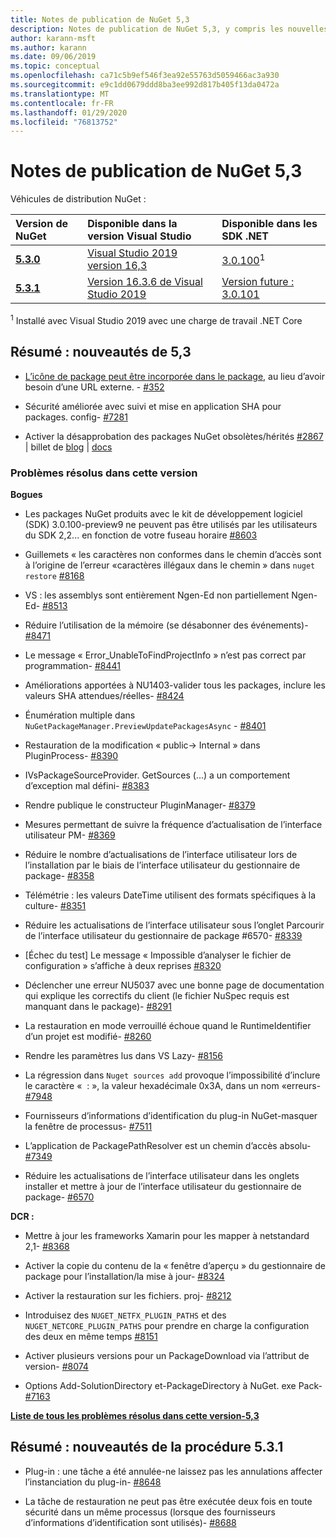 ```yaml
---
title: Notes de publication de NuGet 5,3
description: Notes de publication de NuGet 5,3, y compris les nouvelles fonctionnalités, les correctifs de bogues et DCR.
author: karann-msft
ms.author: karann
ms.date: 09/06/2019
ms.topic: conceptual
ms.openlocfilehash: ca71c5b9ef546f3ea92e55763d5059466ac3a930
ms.sourcegitcommit: e9c1dd0679ddd8ba3ee992d817b405f13da0472a
ms.translationtype: MT
ms.contentlocale: fr-FR
ms.lasthandoff: 01/29/2020
ms.locfileid: "76813752"
---
```

# <a name="nuget-53-release-notes"></a>Notes de publication de NuGet 5,3

Véhicules de distribution NuGet :

| Version de NuGet | Disponible dans la version Visual Studio| Disponible dans les SDK .NET|
|:---|:---|:---|
| [**5.3.0**](https://nuget.org/downloads) | [Visual Studio 2019 version 16,3](https://visualstudio.microsoft.com/downloads/) | [3.0.100](https://dotnet.microsoft.com/download/dotnet-core/3.0)<sup>1</sup> |
| [**5.3.1**](https://nuget.org/downloads) | [Version 16.3.6 de Visual Studio 2019](https://visualstudio.microsoft.com/downloads/) | [Version future : 3.0.101](https://dotnet.microsoft.com/download/dotnet-core/3.0) |

<sup>1</sup> Installé avec Visual Studio 2019 avec une charge de travail .NET Core

## <a name="summary-whats-new-in-53"></a>Résumé : nouveautés de 5,3

* [L’icône de package peut être incorporée dans le package](../reference/msbuild-targets.md#packing-an-icon-image-file), au lieu d’avoir besoin d’une URL externe. - [#352](https://github.com/NuGet/Home/issues/352)

* Sécurité améliorée avec suivi et mise en application SHA pour packages. config- [#7281](https://github.com/NuGet/Home/issues/7281)

* Activer la désapprobation des packages NuGet obsolètes/hérités [#2867](https://github.com/NuGet/Home/issues/2867) | billet de [blog](https://devblogs.microsoft.com/nuget/deprecating-packages-on-nuget-org/) | [docs](../nuget-org/deprecate-packages.md)

### <a name="issues-fixed-in-this-release"></a>Problèmes résolus dans cette version

**Bogues**

* Les packages NuGet produits avec le kit de développement logiciel (SDK) 3.0.100-preview9 ne peuvent pas être utilisés par les utilisateurs du SDK 2,2... en fonction de votre fuseau horaire [#8603](https://github.com/NuGet/Home/issues/8603)

* Guillemets « les caractères non conformes dans le chemin d’accès sont à l’origine de l’erreur «caractères illégaux dans le chemin » dans `nuget restore` [#8168](https://github.com/NuGet/Home/issues/8168)

* VS : les assemblys sont entièrement Ngen-Ed non partiellement Ngen-Ed- [#8513](https://github.com/NuGet/Home/issues/8513)

* Réduire l’utilisation de la mémoire (se désabonner des événements)- [#8471](https://github.com/NuGet/Home/issues/8471)

* Le message « Error_UnableToFindProjectInfo » n’est pas correct par programmation- [#8441](https://github.com/NuGet/Home/issues/8441)

* Améliorations apportées à NU1403-valider tous les packages, inclure les valeurs SHA attendues/réelles- [#8424](https://github.com/NuGet/Home/issues/8424)

* Énumération multiple dans `NuGetPackageManager.PreviewUpdatePackagesAsync` - [#8401](https://github.com/NuGet/Home/issues/8401)

* Restauration de la modification « public-> Internal » dans PluginProcess- [#8390](https://github.com/NuGet/Home/issues/8390)

* IVsPackageSourceProvider. GetSources (...) a un comportement d’exception mal défini- [#8383](https://github.com/NuGet/Home/issues/8383)

* Rendre publique le constructeur PluginManager- [#8379](https://github.com/NuGet/Home/issues/8379)

* Mesures permettant de suivre la fréquence d’actualisation de l’interface utilisateur PM- [#8369](https://github.com/NuGet/Home/issues/8369)

* Réduire le nombre d’actualisations de l’interface utilisateur lors de l’installation par le biais de l’interface utilisateur du gestionnaire de package- [#8358](https://github.com/NuGet/Home/issues/8358)

* Télémétrie : les valeurs DateTime utilisent des formats spécifiques à la culture- [#8351](https://github.com/NuGet/Home/issues/8351)

* Réduire les actualisations de l’interface utilisateur sous l’onglet Parcourir de l’interface utilisateur du gestionnaire de package #6570- [#8339](https://github.com/NuGet/Home/issues/8339)

* [Échec du test] Le message « Impossible d’analyser le fichier de configuration » s’affiche à deux reprises [#8320](https://github.com/NuGet/Home/issues/8320)

* Déclencher une erreur NU5037 avec une bonne page de documentation qui explique les correctifs du client (le fichier NuSpec requis est manquant dans le package)- [#8291](https://github.com/NuGet/Home/issues/8291)

* La restauration en mode verrouillé échoue quand le RuntimeIdentifier d’un projet est modifié- [#8260](https://github.com/NuGet/Home/issues/8260)

* Rendre les paramètres lus dans VS Lazy- [#8156](https://github.com/NuGet/Home/issues/8156)

* La régression dans `Nuget sources add` provoque l’impossibilité d’inclure le caractère «  : », la valeur hexadécimale 0x3A, dans un nom «erreurs- [#7948](https://github.com/NuGet/Home/issues/7948)

* Fournisseurs d’informations d’identification du plug-in NuGet-masquer la fenêtre de processus- [#7511](https://github.com/NuGet/Home/issues/7511)

* L’application de PackagePathResolver est un chemin d’accès absolu- [#7349](https://github.com/NuGet/Home/issues/7349)

* Réduire les actualisations de l’interface utilisateur dans les onglets installer et mettre à jour de l’interface utilisateur du gestionnaire de package- [#6570](https://github.com/NuGet/Home/issues/6570)

**DCR :**

* Mettre à jour les frameworks Xamarin pour les mapper à netstandard 2,1- [#8368](https://github.com/NuGet/Home/issues/8368)

* Activer la copie du contenu de la « fenêtre d’aperçu » du gestionnaire de package pour l’installation/la mise à jour- [#8324](https://github.com/NuGet/Home/issues/8324)

* Activer la restauration sur les fichiers. proj- [#8212](https://github.com/NuGet/Home/issues/8212)

* Introduisez des `NUGET_NETFX_PLUGIN_PATHS` et des `NUGET_NETCORE_PLUGIN_PATHS` pour prendre en charge la configuration des deux en même temps [#8151](https://github.com/NuGet/Home/issues/8151)

* Activer plusieurs versions pour un PackageDownload via l’attribut de version- [#8074](https://github.com/NuGet/Home/issues/8074)

* Options Add-SolutionDirectory et-PackageDirectory à NuGet. exe Pack- [#7163](https://github.com/NuGet/Home/issues/7163)

**[Liste de tous les problèmes résolus dans cette version-5,3](https://github.com/nuget/home/issues?q=is%3Aissue+is%3Aclosed+milestone%3A%225.3")**

## <a name="summary-whats-new-in-531"></a>Résumé : nouveautés de la procédure 5.3.1

* Plug-in : une tâche a été annulée-ne laissez pas les annulations affecter l’instanciation du plug-in- [#8648](https://github.com/NuGet/Home/issues/8648)

* La tâche de restauration ne peut pas être exécutée deux fois en toute sécurité dans un même processus (lorsque des fournisseurs d’informations d’identification sont utilisés)- [#8688](https://github.com/NuGet/Home/issues/8688)
